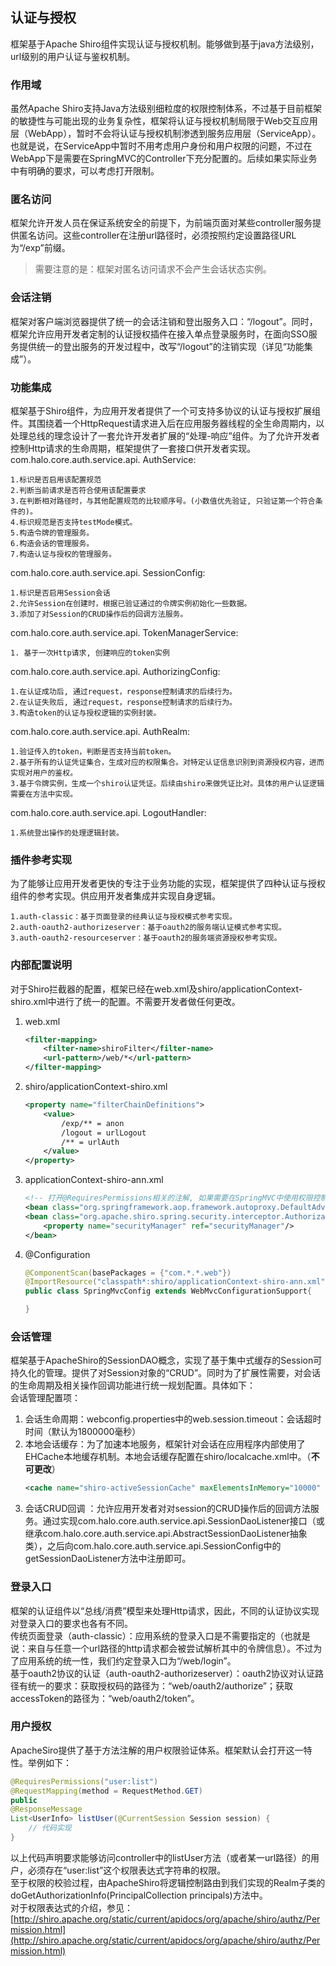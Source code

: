 ## 认证与授权

框架基于Apache Shiro组件实现认证与授权机制。能够做到基于java方法级别，url级别的用户认证与鉴权机制。

### 作用域

虽然Apache Shiro支持Java方法级别细粒度的权限控制体系，不过基于目前框架的敏捷性与可能出现的业务复杂性，框架将认证与授权机制局限于Web交互应用层（WebApp），暂时不会将认证与授权机制渗透到服务应用层（ServiceApp）。也就是说，在ServiceApp中暂时不用考虑用户身份和用户权限的问题，不过在WebApp下是需要在SpringMVC的Controller下充分配置的。后续如果实际业务中有明确的要求，可以考虑打开限制。

### 匿名访问

框架允许开发人员在保证系统安全的前提下，为前端页面对某些controller服务提供匿名访问。这些controller在注册url路径时，必须按照约定设置路径URL为“/exp”前缀。

> 需要注意的是：框架对匿名访问请求不会产生会话状态实例。

### 会话注销

框架对客户端浏览器提供了统一的会话注销和登出服务入口：“/logout”。同时，框架允许应用开发者定制的认证授权插件在接入单点登录服务时，在面向SSO服务提供统一的登出服务的开发过程中，改写“/logout”的注销实现（详见“功能集成”）。

### 功能集成

框架基于Shiro组件，为应用开发者提供了一个可支持多协议的认证与授权扩展组件。其围绕着一个HttpRequest请求进入后在应用服务器线程的全生命周期内，以处理总线的理念设计了一套允许开发者扩展的“处理-响应”组件。为了允许开发者控制Http请求的生命周期，框架提供了一套接口供开发者实现。  
com.halo.core.auth.service.api. AuthService:

```
1.标识是否启用该配置规范 
2.判断当前请求是否符合使用该配置要求
3.在判断相对路径时，与其他配置规范的比较顺序号。(小数值优先验证, 只验证第一个符合条件的)。
4.标识规范是否支持testMode模式。
5.构造令牌的管理服务。
6.构造会话的管理服务。
7.构造认证与授权的管理服务。
```

com.halo.core.auth.service.api. SessionConfig:

```
1.标识是否启用Session会话
2.允许Session在创建时，根据已验证通过的令牌实例初始化一些数据。
3.添加了对Session的CRUD操作后的回调方法服务。
```

com.halo.core.auth.service.api. TokenManagerService:

```
1. 基于一次Http请求, 创建响应的token实例
```

com.halo.core.auth.service.api. AuthorizingConfig:

```
1.在认证成功后, 通过request，response控制请求的后续行为。
2.在认证失败后, 通过request，response控制请求的后续行为。
3.构造token的认证与授权逻辑的实例封装。
```

com.halo.core.auth.service.api. AuthRealm:

```
1.验证传入的token，判断是否支持当前token。
2.基于所有的认证凭证集合，生成对应的权限集合。对特定认证信息识别到资源授权内容，进而实现对用户的鉴权。
3.基于令牌实例，生成一个shiro认证凭证。后续由shiro来做凭证比对。具体的用户认证逻辑需要在方法中实现。
```

com.halo.core.auth.service.api. LogoutHandler:

```
1.系统登出操作的处理逻辑封装。
```

### 插件参考实现

为了能够让应用开发者更快的专注于业务功能的实现，框架提供了四种认证与授权组件的参考实现。供应用开发者集成并实现自身逻辑。

```
1.auth-classic：基于页面登录的经典认证与授权模式参考实现。
2.auth-oauth2-authorizeserver：基于oauth2的服务端认证模式参考实现。
3.auth-oauth2-resourceserver：基于oauth2的服务端资源授权参考实现。
```

### 内部配置说明

对于Shiro拦截器的配置，框架已经在web.xml及shiro/applicationContext-shiro.xml中进行了统一的配置。不需要开发者做任何更改。

1. web.xml
   ```xml
   <filter-mapping>
       <filter-name>shiroFilter</filter-name>
       <url-pattern>/web/*</url-pattern>
   </filter-mapping>
   ```
2. shiro/applicationContext-shiro.xml
   ```xml
   <property name="filterChainDefinitions">
       <value>
           /exp/** = anon
           /logout = urlLogout
           /** = urlAuth
       </value>
   </property>
   ```
3. applicationContext-shiro-ann.xml
   ```xml
   <!-- 打开@RequiresPermissions相关的注解, 如果需要在SpringMVC中使用权限控制，本文件需要引入至springmvc.xml-->
   <bean class="org.springframework.aop.framework.autoproxy.DefaultAdvisorAutoProxyCreator" depends-on="lifecycleBeanPostProcessor"/>
   <bean class="org.apache.shiro.spring.security.interceptor.AuthorizationAttributeSourceAdvisor">
       <property name="securityManager" ref="securityManager"/>
   </bean>
   ```
4. @Configuration

   ```java
   @ComponentScan(basePackages = {"com.*.*.web"})
   @ImportResource("classpath*:shiro/applicationContext-shiro-ann.xml")
   public class SpringMvcConfig extends WebMvcConfigurationSupport{

   }
   ```

### 会话管理

框架基于ApacheShiro的SessionDAO概念，实现了基于集中式缓存的Session可持久化的管理。提供了对Session对象的“CRUD”。同时为了扩展性需要，对会话的生命周期及相关操作回调功能进行统一规划配置。具体如下：  
会话管理配置项：

1. 会话生命周期：webconfig.properties中的web.session.timeout：会话超时时间（默认为1800000毫秒）
2. 本地会话缓存：为了加速本地服务，框架针对会话在应用程序内部使用了EHCache本地缓存机制。本地会话缓存配置在shiro/localcache.xml中。（**不可更改**）
   ```xml
   <cache name="shiro-activeSessionCache" maxElementsInMemory="10000" overflowToDisk="false" eternal="true" timeToLiveSeconds="300" timeToIdleSeconds="0" diskPersistent="false" diskExpiryThreadIntervalSeconds="600"/>
   ```
3. 会话CRUD回调
   ：允许应用开发者对对session的CRUD操作后的回调方法服务。通过实现com.halo.core.auth.service.api.SessionDaoListener接口（或继承com.halo.core.auth.service.api.AbstractSessionDaoListener抽象类），之后向com.halo.core.auth.service.api.SessionConfig中的getSessionDaoListener方法中注册即可。

### 登录入口

框架的认证组件以“总线/消费”模型来处理Http请求，因此，不同的认证协议实现对登录入口的要求也各有不同。  
传统页面登录（auth-classic）：应用系统的登录入口是不需要指定的（也就是说：来自与任意一个url路径的http请求都会被尝试解析其中的令牌信息）。不过为了应用系统的统一性，我们约定登录入口为“/web/login”。  
基于oauth2协议的认证（auth-oauth2-authorizeserver）：oauth2协议对认证路径有统一的要求：获取授权码的路径为：“web/oauth2/authorize”；获取accessToken的路径为：“web/oauth2/token”。

### 用户授权

ApacheSiro提供了基于方法注解的用户权限验证体系。框架默认会打开这一特性。举例如下：

```java
@RequiresPermissions("user:list")
@RequestMapping(method = RequestMethod.GET)
public
@ResponseMessage
List<UserInfo> listUser(@CurrentSession Session session) {
    // 代码实现
}
```

以上代码声明要求能够访问controller中的listUser方法（或者某一url路径）的用户，必须存在“user:list”这个权限表达式字符串的权限。  
至于权限的校验过程，由ApacheShiro将逻辑控制路由到我们实现的Realm子类的doGetAuthorizationInfo\(PrincipalCollection principals\)方法中。  
对于权限表达式的介绍，参见：[http://shiro.apache.org/static/current/apidocs/org/apache/shiro/authz/Permission.html](http://shiro.apache.org/static/current/apidocs/org/apache/shiro/authz/Permission.html)

